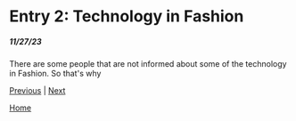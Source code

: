 # Entry 2: Technology in Fashion
##### 11/27/23

There are some people that are not informed about some of the technology in Fashion. So that's why

[Previous](entry01.md) | [Next](entry03.md)

[Home](../README.md)
